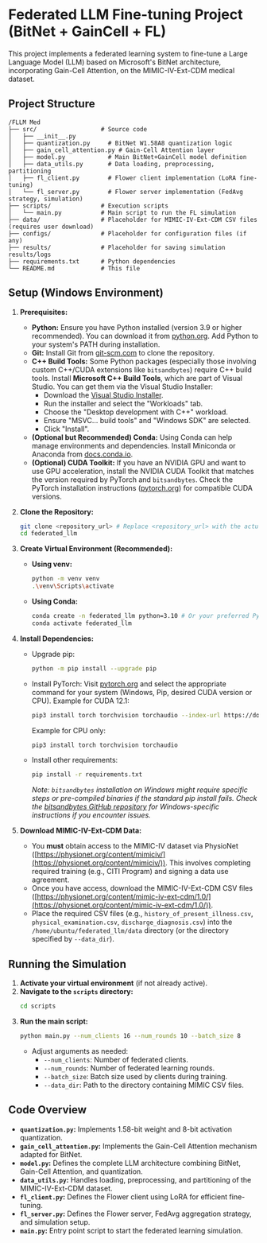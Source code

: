 # Federated LLM Fine-tuning Project (BitNet + GainCell + FL)

This project implements a federated learning system to fine-tune a Large Language Model (LLM) based on Microsoft's BitNet architecture, incorporating Gain-Cell Attention, on the MIMIC-IV-Ext-CDM medical dataset.

## Project Structure

```
/FLLM Med
├── src/                  # Source code
│   ├── __init__.py
│   ├── quantization.py     # BitNet W1.58A8 quantization logic
│   ├── gain_cell_attention.py # Gain-Cell Attention layer
│   ├── model.py            # Main BitNet+GainCell model definition
│   ├── data_utils.py       # Data loading, preprocessing, partitioning
│   ├── fl_client.py        # Flower client implementation (LoRA fine-tuning)
│   └── fl_server.py        # Flower server implementation (FedAvg strategy, simulation)
├── scripts/              # Execution scripts
│   └── main.py           # Main script to run the FL simulation
├── data/                 # Placeholder for MIMIC-IV-Ext-CDM CSV files (requires user download)
├── configs/              # Placeholder for configuration files (if any)
├── results/              # Placeholder for saving simulation results/logs
├── requirements.txt      # Python dependencies
└── README.md             # This file
```

## Setup (Windows Environment)

1.  **Prerequisites:**
    *   **Python:** Ensure you have Python installed (version 3.9 or higher recommended). You can download it from [python.org](https://www.python.org/). Add Python to your system's PATH during installation.
    *   **Git:** Install Git from [git-scm.com](https://git-scm.com/) to clone the repository.
    *   **C++ Build Tools:** Some Python packages (especially those involving custom C++/CUDA extensions like `bitsandbytes`) require C++ build tools. Install **Microsoft C++ Build Tools**, which are part of Visual Studio. You can get them via the Visual Studio Installer:
        *   Download the [Visual Studio Installer](https://visualstudio.microsoft.com/downloads/).
        *   Run the installer and select the "Workloads" tab.
        *   Choose the "Desktop development with C++" workload.
        *   Ensure "MSVC... build tools" and "Windows SDK" are selected.
        *   Click "Install".
    *   **(Optional but Recommended) Conda:** Using Conda can help manage environments and dependencies. Install Miniconda or Anaconda from [docs.conda.io](https://docs.conda.io/projects/miniconda/en/latest/).
    *   **(Optional) CUDA Toolkit:** If you have an NVIDIA GPU and want to use GPU acceleration, install the NVIDIA CUDA Toolkit that matches the version required by PyTorch and `bitsandbytes`. Check the PyTorch installation instructions ([pytorch.org](https://pytorch.org/)) for compatible CUDA versions.

2.  **Clone the Repository:**
    ```bash
    git clone <repository_url> # Replace <repository_url> with the actual URL
    cd federated_llm
    ```

3.  **Create Virtual Environment (Recommended):**
    *   **Using venv:**
        ```bash
        python -m venv venv
        .\venv\Scripts\activate
        ```
    *   **Using Conda:**
        ```bash
        conda create -n federated_llm python=3.10 # Or your preferred Python version
        conda activate federated_llm
        ```

4.  **Install Dependencies:**
    *   Upgrade pip:
        ```bash
        python -m pip install --upgrade pip
        ```
    *   Install PyTorch: Visit [pytorch.org](https://pytorch.org/) and select the appropriate command for your system (Windows, Pip, desired CUDA version or CPU). Example for CUDA 12.1:
        ```bash
        pip3 install torch torchvision torchaudio --index-url https://download.pytorch.org/whl/cu121
        ```
        Example for CPU only:
        ```bash
        pip3 install torch torchvision torchaudio
        ```
    *   Install other requirements:
        ```bash
        pip install -r requirements.txt
        ```
        *Note: `bitsandbytes` installation on Windows might require specific steps or pre-compiled binaries if the standard pip install fails. Check the [bitsandbytes GitHub repository](https://github.com/TimDettmers/bitsandbytes) for Windows-specific instructions if you encounter issues.* 

5.  **Download MIMIC-IV-Ext-CDM Data:**
    *   You **must** obtain access to the MIMIC-IV dataset via PhysioNet ([https://physionet.org/content/mimiciv/](https://physionet.org/content/mimiciv/)). This involves completing required training (e.g., CITI Program) and signing a data use agreement.
    *   Once you have access, download the MIMIC-IV-Ext-CDM CSV files ([https://physionet.org/content/mimic-iv-ext-cdm/1.0/](https://physionet.org/content/mimic-iv-ext-cdm/1.0/)).
    *   Place the required CSV files (e.g., `history_of_present_illness.csv`, `physical_examination.csv`, `discharge_diagnosis.csv`) into the `/home/ubuntu/federated_llm/data` directory (or the directory specified by `--data_dir`).

## Running the Simulation

1.  **Activate your virtual environment** (if not already active).
2.  **Navigate to the `scripts` directory:**
    ```bash
    cd scripts
    ```
3.  **Run the main script:**
    ```bash
    python main.py --num_clients 16 --num_rounds 10 --batch_size 8
    ```
    *   Adjust arguments as needed:
        *   `--num_clients`: Number of federated clients.
        *   `--num_rounds`: Number of federated learning rounds.
        *   `--batch_size`: Batch size used by clients during training.
        *   `--data_dir`: Path to the directory containing MIMIC CSV files.

## Code Overview

*   **`quantization.py`:** Implements 1.58-bit weight and 8-bit activation quantization.
*   **`gain_cell_attention.py`:** Implements the Gain-Cell Attention mechanism adapted for BitNet.
*   **`model.py`:** Defines the complete LLM architecture combining BitNet, Gain-Cell Attention, and quantization.
*   **`data_utils.py`:** Handles loading, preprocessing, and partitioning of the MIMIC-IV-Ext-CDM dataset.
*   **`fl_client.py`:** Defines the Flower client using LoRA for efficient fine-tuning.
*   **`fl_server.py`:** Defines the Flower server, FedAvg aggregation strategy, and simulation setup.
*   **`main.py`:** Entry point script to start the federated learning simulation.

